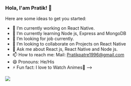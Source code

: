 ### Hola, I'am Pratik! 👋

Here are some ideas to get you started:

- 🔭 I’m currently working on React Native.
- 🌱 I’m currently learning  Node js, Express and MongoDB
- 🤔 I’m looking for job currently.
- 👯 I’m looking to collaborate on Projects on React Native
- 💬 Ask me about React js, React Native and  Node js.
- 📫 How to reach me: Mail: Pratikpatre1996@gmail.com
- 😄 Pronouns: He/His
- ⚡ Fun fact: I love to Watch Animes💖
-->
<img src="https://github-readme-stats.vercel.app/api?username=fullsnack-DEV&&show_icons=true&title_color=ffffff&icon_color=bb2acf&text_color=daf7dc&bg_color=151515">
